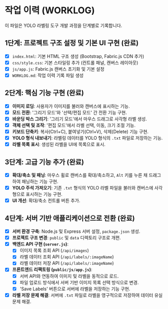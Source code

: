 # 작업 이력 (WORKLOG)

이 파일은 YOLO 라벨링 도구 개발 과정을 단계별로 기록합니다.

## 1단계: 프로젝트 구조 설정 및 기본 UI 구현 (완료)

- [x] `index.html`: 기본 HTML 구조 생성 (Bootstrap, Fabric.js CDN 추가)
- [x] `css/style.css`: 기본 스타일링 추가 (컨트롤 패널, 캔버스 레이아웃)
- [x] `js/app.js`: Fabric.js 캔버스 초기화 및 기본 설정
- [x] `WORKLOG.md`: 작업 이력 기록 파일 생성

## 2단계: 핵심 기능 구현 (완료)

- [x] **이미지 로딩**: 사용자가 이미지를 불러와 캔버스에 표시하는 기능.
- [x] **모드 전환**: '그리기 모드'와 '선택/편집 모드' 간 전환 기능 구현.
- [x] **바운딩 박스 그리기**: '그리기 모드'에서 마우스 드래그로 사각형 라벨 생성.
- [x] **객체 선택 및 조작**: '편집 모드'에서 라벨 선택, 이동, 크기 조절 기능.
- [x] **키보드 단축키**: 복사(Ctrl+C), 붙여넣기(Ctrl+V), 삭제(Delete) 기능 구현.
- [x] **YOLO 형식 내보내기**: 라벨링 데이터를 YOLO 형식의 `.txt` 파일로 저장하는 기능.
- [x] **라벨 목록 표시**: 생성된 라벨을 UI에 목록으로 표시.

## 3단계: 고급 기능 추가 (완료)

- [x] **확대/축소 및 패닝**: 마우스 휠로 캔버스를 확대/축소하고, `Alt` 키를 누른 채 드래그하여 패닝하는 기능 구현.
- [x] **YOLO 주석 가져오기**: 기존 `.txt` 형식의 YOLO 라벨 파일을 불러와 캔버스에 사각형으로 표시하는 기능 구현.
- [x] **UI 개선**: 확대/축소 컨트롤 버튼 추가.

## 4단계: 서버 기반 애플리케이션으로 전환 (완료)

- [x] **서버 환경 구축**: Node.js 및 Express 서버 설정, `package.json` 생성.
- [x] **프로젝트 구조 변경**: `public` 및 `data` 디렉토리 구조로 개편.
- [x] **백엔드 API 구현 (`server.js`)**:
    - [x] 이미지 목록 조회 API (`/api/images`)
    - [x] 라벨 데이터 조회 API (`/api/labels/:imageName`)
    - [x] 라벨 데이터 저장 API (`/api/labels/:imageName`)
- [x] **프론트엔드 리팩토링 (`public/js/app.js`)**:
    - [x] 서버 API와 연동하여 이미지 및 라벨을 동적으로 로드.
    - [x] 파일 업로드 방식에서 서버 기반 이미지 목록 선택 방식으로 변경.
    - [x] 'Save Labels' 버튼으로 서버에 라벨을 저장하는 기능 구현.
- [x] **라벨 저장 문제 해결**: 서버에 `.txt` 파일로 라벨을 영구적으로 저장하여 데이터 유실 문제 해결.
